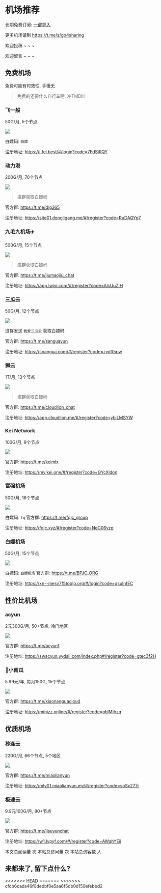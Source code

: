 # 机场推荐

长期免费订阅: [一键导入](https://subsub.surge.sh/?url=https%3A%2F%2Fraw.githubusercontent.com%2Fgo4sharing%2Fsub%2Fmain%2Fsub.yaml)

更多机场请到 https://t.me/s/go4sharing

欢迎投稿 ~ ~ ~

欢迎留言 ~ ~ ~

## 免费机场
免费可能有时效性, 手慢无

> 免费的还要什么自行车啊, 冲TMD!!!

### 飞一般
50G/月, 5个节点

<img src='README/assets/image-1.png' class='speed' />

白嫖码: `白嫖`

注册地址: https://i.fei.best/#/login?code=7FdSiRQY

### 动力港
200G/月, 70个节点

<img src='README/assets/image.png' class='speed' />

> 进群获取白嫖码

官方群: https://t.me/dlg365

注册地址: https://site01.dongligang.me/#/register?code=RuDAQYp7

### 九毛九机场✈️
500G/月, 15个节点

<img src='README/assets/image-2.png' class='speed' />

> 进群获取白嫖码

官方群: https://t.me/jiumaojiu_chat

注册地址: https://app.lwjyj.com/#/register?code=AlcUuZIH

### 三瓜云
50G/月, 12个节点

<img src='README/assets/image-7.png' class='speed' />

进群发送 `我爱三瓜云` 获取白嫖码

官方群: https://t.me/sanguayun

注册地址: https://snangua.com/#/register?code=zydft5pw

### 狮云
1T/月, 13个节点

<img src='README/assets/image-9.png' class='speed' />

> 进群获取白嫖码

官方群: https://t.me/cloudlion_chat

注册地址: https://app.cloudlion.me/#/register?code=ybiLMSYW

### Kei Network
100G/月, 9个节点

<img src='README/assets/image-3.png' class='speed' />

官方群: https://t.me/keimix

注册地址: https://my.kei.one/#/register?code=GYcXldon

### 富强机场
50G/月, 16个节点

<img src='README/assets/image-4.png' class='speed' />

白嫖码: `fq`
官方群: https://t.me/fqjc_group

注册地址: https://fqjc.xyz/#/register?code=NeC06yzp

### 白嫖机场
50G/月, 15个节点

<img src='README/assets/image-6.png' class='speed' />

白嫖码: `白嫖机场`
官方群: https://t.me/BPJC_ORG

注册地址: https://xn--mesv7f5toqlp.org/#/login?code=qsulnfEC

## 性价比机场

### acyun
2元300G/月, 50+节点, 冷门地区

<img src='README/assets/image-11.png' class='speed' />

官方群: https://t.me/acyun1

注册地址: https://swacyun.yydsii.com/index.php#/register?code=gtec3f2H

### 🎃小南瓜
5.99元/年, 每月150G, 15个节点

<img src='README/assets/image-8.png' class='speed' />

官方群: https://t.me/xiaonanguacloud

注册地址: https://minizz.online/#/register?code=oblMIhzq

## 优质机场

### 秒连云
220G/月, 66个节点, 5个地区

<img src='README/assets/image-11.png' class='speed' />

官方群: https://t.me/miaolianyun

注册地址: https://mly01.miaolianyun.my/#/register?code=soSx277r

### 极速云
9.9元100G/月, 80+节点

<img src='README/assets/image-10.png' class='speed' />

官方群: https://t.me/jisuyunchat

注册地址: https://w1.lypyf.com/#/register?code=AWqhYEii

<style>
.speed {
  max-width: 500px;
}
</style>
<script async src="https://busuanzi.icodeq.com/busuanzi.pure.mini.js"></script>

<div>
本文总阅读量 <span id="busuanzi_value_page_pv"></span> 次
本站总访问量 <span id="busuanzi_value_site_pv"></span> 次
本站总访客数 <span id="busuanzi_value_site_uv"></span> 人
</div>


## 来都来了, 留下点什么?

<link rel="stylesheet" href="https://cdn.jsdelivr.net/npm/gitalk@1/dist/gitalk.css">
<script src="https://cdn.jsdelivr.net/npm/gitalk@1/dist/gitalk.min.js"></script>
<div id="gitalk-container"></div>
<script>
const gitalk = new Gitalk({
  clientID: 'Ov23liGYWFHbbq39bY7l',
  clientSecret: '443c92236c1a3bd2af8ff53017a907dd393348cd',
  repo: 'ifenxiang.github.io',      // The repository of store comments,
  owner: 'ifenxiang',
  admin: ['ifenxiang'],
  id: location.pathname,      // Ensure uniqueness and length less than 50
  distractionFreeMode: false,  // Facebook-like distraction free mode
})

gitalk.render('gitalk-container')

</script>
<<<<<<< HEAD
=======
<script async src="//busuanzi.ibruce.info/busuanzi/2.3/busuanzi.pure.mini.js"></script>
>>>>>>> cfcb6cada46f0dedbf0e5aa6f5db0d150efebbd2
